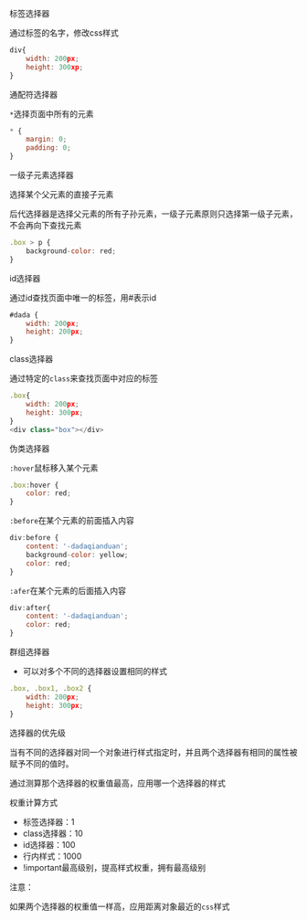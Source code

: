 标签选择器

通过标签的名字，修改css样式

```js
div{
	width: 200px;
	height: 300xp;
}
```

通配符选择器

`*`选择页面中所有的元素

```js
* {
	margin: 0;
	padding: 0;
}
```

一级子元素选择器

选择某个父元素的直接子元素

后代选择器是选择父元素的所有子孙元素，一级子元素原则只选择第一级子元素，不会再向下查找元素

```js
.box > p {
	background-color: red;
}
```

id选择器

通过id查找页面中唯一的标签，用#表示id

```js
#dada {
	width: 200px;
	height: 200px;
}
```

class选择器

通过特定的`class`来查找页面中对应的标签

```js
.box{
	width: 200px;
	height: 300px;
}
<div class="box"></div>
```

伪类选择器

`:hover`鼠标移入某个元素

```js
.box:hover {
	color: red;
}
```

`:before`在某个元素的前面插入内容

```js
div:before {
	content: '-dadaqianduan';
	background-color: yellow;
	color: red;
}
```

`:afer`在某个元素的后面插入内容

```js
div:after{
	content: '-dadaqianduan';
	color: red;
}
```

群组选择器

- 可以对多个不同的选择器设置相同的样式

```js
.box, .box1, .box2 {
	width: 200px;
	height: 300px;
}
```

选择器的优先级

当有不同的选择器对同一个对象进行样式指定时，并且两个选择器有相同的属性被赋予不同的值时。

通过测算那个选择器的权重值最高，应用哪一个选择器的样式

权重计算方式

- 标签选择器：1
- class选择器：10
- id选择器：100
- 行内样式：1000
- !important最高级别，提高样式权重，拥有最高级别

注意：

如果两个选择器的权重值一样高，应用距离对象最近的`css`样式



